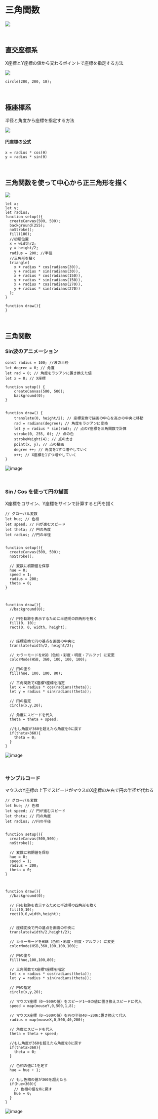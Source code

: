 # 三角関数


![](img/sincos.gif)


&nbsp;
&nbsp;


## 直交座標系
X座標とY座標の値から交わるポイントで座標を指定する方法

![](img/sincos_01.png)


```
circle(200, 200, 10);

```

&nbsp;
&nbsp;



## 極座標系

半径と角度から座標を指定する方法

![](img/sincos_02.png)

#### 円座標の公式

```
x = radius * cos(θ)
y = radius * sin(θ)
```

&nbsp;
&nbsp;


## 三角関数を使って中心から正三角形を描く


![](img/sincos_03.png)

```
let x;
let y;
let radius;
function setup(){
  createCanvas(500, 500);
  background(255);
  noStroke();
  fill(100);
  //初期位置
  x = width/2;
  y = height/2;
  radius = 200; //半径
  //三角形を描く
  triangle(
    x + radius * cos(radians(30)), 
    y + radius * sin(radians(30)),
    x + radius * cos(radians(150)),
    y + radius * sin(radians(150)),
    x + radius * cos(radians(270)),
    y + radius * sin(radians(270))
  );
}

function draw(){
}
```

&nbsp;
&nbsp;



## 三角関数


### Sin波のアニメーション

```
const radius = 100; //波の半径 
let degree = 0; // 角度
let rad = 0; // 角度をラジアンに置き換えた値
let x = 0; // X座標

function setup() {
    createCanvas(500, 500);
    background(0);
}


function draw() {
	translate(0, height/2); // 座標変換で描画の中心を高さの中央に移動
	rad = radians(degree); // 角度をラジアンに変換
	let y = radius * sin(rad); // 点のY座標を三角関数で計算
	stroke(0, 255, 0); // 点の色
	strokeWeight(4); // 点の太さ
	point(x, y); // 点の描画
	degree ++; // 角度を1ずつ増やしていく
	x++; // X座標を1ずつ増やしていく
}
```

![image](https://yonekura907.github.io/dh17processing/sketch_math02.png)

&nbsp;
&nbsp;


### Sin / Cos を使って円の描画

X座標をコサイン、Y座標をサインで計算すると円を描く

```
// グローバル変数
let hue; // 色相
let speed; // 円が進むスピード
let theta; // 円の角度
let radius; //円の半径


function setup(){
  createCanvas(500, 500);
  noStroke();
  
  // 変数に初期値を保存
  hue = 0;
  speed = 1;
  radius = 200;
  theta = 0;
}



function draw(){
  //background(0);
  
  // 円を軌跡を表示するために半透明の四角形を敷く
  fill(0, 10);
  rect(0, 0, width, height);
  
  
  // 座標変換で円の基点を画面の中央に
  translate(width/2, height/2);
  
  // カラーモードをHSB（色相・彩度・明度・アルファ）に変更
  colorMode(HSB, 360, 100, 100, 100);
  
  // 円の塗り
  fill(hue, 100, 100, 80);
  
  // 三角関数でX座標Y座標を指定
  let x = radius * cos(radians(theta));
  let y = radius * sin(radians(theta));
  
  // 円の指定
  circle(x,y,20);
 
  // 角度にスピードを代入
  theta = theta + speed;
  
  //もし角度が360を超えたら角度を0に戻す
  if(theta>360){
    theta = 0;
  }
}

```

![image](https://yonekura907.github.io/dh17processing/sketch_math03.png)



&nbsp;
&nbsp;


### サンプルコード

マウスのY座標の上下でスピードがマウスのX座標の左右で円の半径が代わる

```
// グローバル変数
let hue; // 色相
let speed; // 円が進むスピード
let theta; // 円の角度
let radius; //円の半径


function setup(){
  createCanvas(500,500);
  noStroke();
  
  // 変数に初期値を保存
  hue = 0;
  speed = 1;
  radius = 200;
  theta = 0;
}



function draw(){
  //background(0);
  
  // 円を軌跡を表示するために半透明の四角形を敷く
  fill(0,10);
  rect(0,0,width,height);
  
  
  // 座標変換で円の基点を画面の中央に
  translate(width/2,height/2);
  
  // カラーモードをHSB（色相・彩度・明度・アルファ）に変更
  colorMode(HSB,360,100,100,100);
  
  // 円の塗り
  fill(hue,100,100,80);
  
  // 三角関数でX座標Y座標を指定
  let x = radius * cos(radians(theta));
  let y = radius * sin(radians(theta));
  
  // 円の指定
  circle(x,y,20);
  
  // マウスY座標（0〜500の値）をスピード1〜8の値に置き換えスピードに代入
  speed = map(mouseY,0,500,1,8);
  
  // マウスX座標（0〜500の値）を円の半径40〜200に置き換えて代入
  radius = map(mouseX,0,500,40,200);
 
  // 角度にスピードを代入
  theta = theta + speed;
  
  //もし角度が360を超えたら角度を0に戻す
  if(theta>360){
    theta = 0;
  }
  
  // 色相の値に1を足す
  hue = hue + 1;
  
  // もし色相の値が360を超えたら
  if(hue>360){
    // 色相の値を0に戻す
    hue = 0;
  }
}
```

![image](https://yonekura907.github.io/dh17processing/sketch_math04.png)


&nbsp;
&nbsp;
&nbsp;
&nbsp;

&nbsp;
&nbsp;
